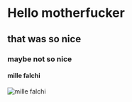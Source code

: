 # Hello motherfucker

## that was so nice

### maybe not so nice

#### mille falchi
![mille falchi](https://vignette.wikia.nocookie.net/dom-uchiha/images/4/49/Tumblr_p0iqsjKipq1vtm42eo1_500.gif/revision/latest?cb=20180822100306&path-prefix=it)
